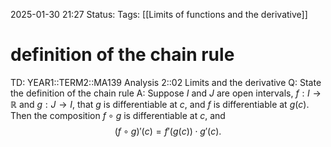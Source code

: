 2025-01-30 21:27
Status: 
Tags: [[Limits of functions and the derivative]]
# definition of the chain rule

TD: YEAR1::TERM2::MA139 Analysis 2::02 Limits and the derivative
Q: State the definition of the chain rule
A: Suppose $I$ and $J$ are open intervals, $f: I \to \mathbb{R}$ and $g: J \to I$, that $g$ is differentiable at $c$, and $f$ is differentiable at $g(c)$. Then the composition $f \circ g$ is differentiable at $c$, and
$$
(f \circ g)'(c) = f'(g(c)) \cdot g'(c).
$$
<!--ID: 1738273520991-->
